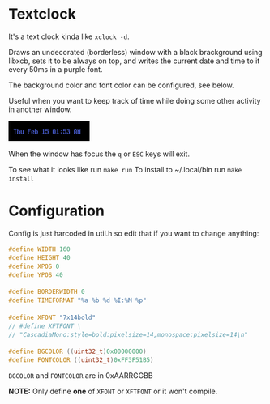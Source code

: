 Textclock
=========

It's a text clock kinda like `xclock -d`.

Draws an undecorated (borderless) window with a black brackground using libxcb, sets it to be always on top, and writes the current date and time to it every 50ms in a purple font.

The background color and font color can be configured, see below.

Useful when you want to keep track of time while doing some other activity in another window.

![obligatry pic](textclock.png)

When the window has focus the `q` or `ESC` keys will exit.

To see what it looks like run `make run`
To install to ~/.local/bin run `make install`

Configuration
=============

Config is just harcoded in util.h so edit that if you want to change anything:

```c
#define WIDTH 160
#define HEIGHT 40
#define XPOS 0
#define YPOS 40

#define BORDERWIDTH 0
#define TIMEFORMAT "%a %b %d %I:%M %p"

#define XFONT "7x14bold"
// #define XFTFONT \
// "CascadiaMono:style=bold:pixelsize=14,monospace:pixelsize=14\n"

#define BGCOLOR ((uint32_t)0x00000000)
#define FONTCOLOR ((uint32_t)0xFF3F51B5)
```

`BGCOLOR` and `FONTCOLOR` are in 0xAARRGGBB

**NOTE:** Only define **one** of `XFONT` or `XFTFONT` or it won't compile.



